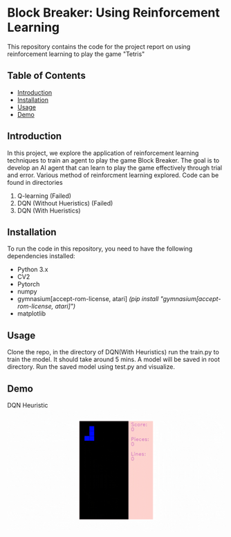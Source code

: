 # Block Breaker: Using Reinforcement Learning

This repository contains the code for the project report on using reinforcement learning to play the game "Tetris"

## Table of Contents
- [Introduction](#introduction)
- [Installation](#installation)
- [Usage](#usage)
- [Demo](#demo)

## Introduction
In this project, we explore the application of reinforcement learning techniques to train an agent to play the game Block Breaker. The goal is to develop an AI agent that can learn to play the game effectively through trial and error. Various method of reinforcment learning explored. Code can be found in directories
1. Q-learning (Failed)
2. DQN (Without Hueristics) (Failed)
3. DQN (With Hueristics) 

## Installation
To run the code in this repository, you need to have the following dependencies installed:
- Python 3.x 
- CV2
- Pytorch
- numpy
- gymnasium[accept-rom-license, atari]  *(pip install "gymnasium[accept-rom-license, atari]")*
- matplotlib

## Usage

Clone the repo, in the directory of DQN(With Heuristics) run the train.py to train the model. It should take around 5 mins. A model will be saved in root directory. Run the saved model using test.py and visualize.

## Demo

DQN Heuristic 
![](demo.gif)



